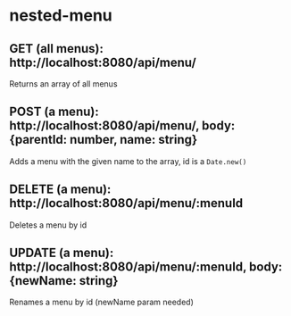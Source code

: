 # nested-menu

## GET (all menus): http://localhost:8080/api/menu/
Returns an array of all menus

## POST (a menu): http://localhost:8080/api/menu/, body: {parentId: number, name: string}
Adds a menu with the given name to the array, id is a `Date.new()`

## DELETE (a menu): http://localhost:8080/api/menu/:menuId
Deletes a menu by id

## UPDATE (a menu): http://localhost:8080/api/menu/:menuId, body: {newName: string}
Renames a menu by id (newName param needed)
